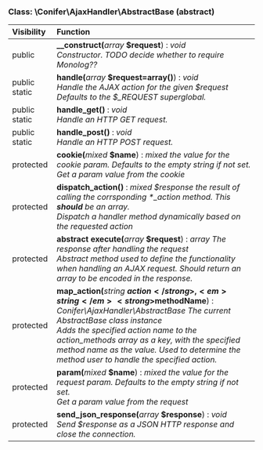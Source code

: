 
### Class: \Conifer\AjaxHandler\AbstractBase (abstract)

| Visibility | Function |
|:-----------|:---------|
| public | <strong>__construct(</strong><em>array</em> <strong>$request</strong>)</strong> : <em>void</em><br /><em>Constructor. TODO decide whether to require Monolog??</em> |
| public static | <strong>handle(</strong><em>array</em> <strong>$request=array()</strong>)</strong> : <em>void</em><br /><em>Handle the AJAX action for the given $request Defaults to the $_REQUEST superglobal.</em> |
| public static | <strong>handle_get()</strong> : <em>void</em><br /><em>Handle an HTTP GET request.</em> |
| public static | <strong>handle_post()</strong> : <em>void</em><br /><em>Handle an HTTP POST request.</em> |
| protected | <strong>cookie(</strong><em>mixed</em> <strong>$name</strong>)</strong> : <em>mixed the value for the cookie param. Defaults to the empty string if not set.</em><br /><em>Get a param value from the cookie</em> |
| protected | <strong>dispatch_action()</strong> : <em>mixed $response the result of calling the corrsponding *_action method. This **should** be an array.</em><br /><em>Dispatch a handler method dynamically based on the requested action</em> |
| protected | <strong>abstract execute(</strong><em>array</em> <strong>$request</strong>)</strong> : <em>array The response after handling the request</em><br /><em>Abstract method used to define the functionality when handling an AJAX request. Should return an array to be encoded in the response.</em> |
| protected | <strong>map_action(</strong><em>string</em> <strong>$action</strong>, <em>string</em> <strong>$methodName</strong>)</strong> : <em>Conifer\AjaxHandler\AbstractBase The current AbstractBase class instance</em><br /><em>Adds the specified action name to the action_methods array as a key, with the specified method name as the value. Used to determine the method user to handle the specified action.</em> |
| protected | <strong>param(</strong><em>mixed</em> <strong>$name</strong>)</strong> : <em>mixed the value for the request param. Defaults to the empty string if not set.</em><br /><em>Get a param value from the request</em> |
| protected | <strong>send_json_response(</strong><em>array</em> <strong>$response</strong>)</strong> : <em>void</em><br /><em>Send $response as a JSON HTTP response and close the connection.</em> |

